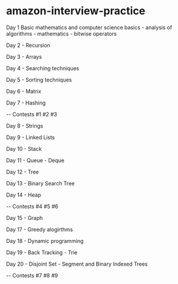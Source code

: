 # amazon-interview-practice

Day 1
Basic mathematics and computer science basics
    - analysis of algorithms
    - mathematics
    - bitwise operators


Day 2
    - Recursion

Day 3
    - Arrays

Day 4
    - Searching techniques

Day 5
    - Sorting techniques

Day 6
    - Matrix

Day 7
    - Hashing

-- Contests #1 #2 #3

Day 8
    - Strings

Day 9
    - Linked Lists

Day 10
    - Stack

Day 11
    - Queue
    - Deque

Day 12
    - Tree

Day 13
    - Binary Search Tree

Day 14
    - Heap

-- Contests #4 #5 #6

Day 15
    - Graph

Day 17
    - Greedy alogirthms

Day 18
    - Dynamic programming

Day 19
    - Back Tracking
    - Trie

Day 20
    - Disjoint Set
    - Segment and Binary Indexed Trees

-- Contests #7 #8 #9